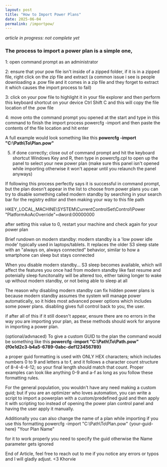 ```yaml
---
layout: post
title: "How to Import Power Plans"
date: 2025-06-04
permalink: /importpow/
---
```

*article in progress: not complete yet*
### The process to import a power plan is a simple one, 

1: open command prompt as an administrator

2: ensure that your pow file isn't <!--more--> inside of a zipped folder, if it is in a zipped file, right click on the zip file and extract (a common issue i see is people downloading a .pow file and it comes in a zip file and they forget to extract it which causes the import process to fail)

3: click on your pow file to highlight it in your file explorer and then perform this keyboard shortcut on your device Ctrl Shift C and this will copy the file location of the .pow file

4: move onto the command prompt you opened at the start and type in this command to finish the import process
powercfg -import and then paste the contents of the file location and hit enter

A full example would look something like this
**powercfg -import "C:\Path\To\Plan.pow"**

5. if done correctly; close out of command prompt and hit the keyboard shortcut Windows Key and R, then type in powercfg.cpl to open up the panel to select your new power plan (make sure this panel isn't opened while importing otherwise it won't appear until you relaunch the panel anyways)
   
If following this process perfectly says it is successful in command prompt, but the plan doesn't appear in the list to choose from power plans you can try to disable something called modern standby by searching in your search bar for the registry editor and then making your way to this file path 

HKEY_LOCAL_MACHINE\SYSTEM\CurrentControlSet\Control\Power
"PlatformAoAcOverride"=dword:00000000

after setting this value to 0, restart your machine and check again for your power plan

Brief rundown on modern standby: modern standby is a 'low power idle mode' typically used in laptops/tablets. It replaces the older S3 sleep state with an "always on, always connected" behavior, similar to how a smartphone can sleep but stays connected

When you disable modern standby... S3 sleep becomes available, which will affect the features you once had from modern standby like fast resume and potenially sleep funcitonality will be altered too, either taking longer to wake up without modern standby, or not being able to sleep at all

The reason why disabling modern standby can fix hidden power plans is because modern standby assumes the system will manage power automatically, so it hides most advanced power options which includes some power plans. disabling gives full control back to you, the user.


if after all of this if it still doesn't appear, ensure there are no errors in the way you are importing your plan, as these methods should work for anyone in importing a power plan.


(optional/advnaced) To give a custom GUID to the plan the command would be something like this
**powercfg -import "C:\Path\To\Path.pow" {f0e1d2c3-b4a5-6789-0abc-def123456789}**

a proper guid formatting is used with ONLY HEX characters; which includes numbers 0 to 9 and letters a to f, and it follows a character count structure of 8-4-4-4-12; so your final length should match that count. Proper examples can look like anything 0-9 and a-f as long as you follow these formatting rules.

For the general population, you wouldn't have any need making a custom guid; but if you are an optimizer who loves automation, you can write a script to import a powerplan with a custom/predefined guid and then apply it with scripting too instead of opening the power plan control panel and having the user apply it manually.

Additionally you can also change the name of a plan while importing if you use this formatting
powercfg -import "C:\Path\To\Plan.pow" {your-guid-here} "Your Plan Name"

for it to work properly you need to specify the guid otherwise the Name parameter gets ignored

End of Article, feel free to reach out to me if you notice any errors or typos and I will gladly adjust. 
<3 Khorvie
